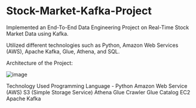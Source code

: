 # Stock-Market-Kafka-Project
Implemented an End-To-End Data Engineering Project on Real-Time Stock Market Data using Kafka.

Utilized different technologies such as Python, Amazon Web Services (AWS), Apache Kafka, Glue, Athena, and SQL.

Architecture of the Project:

![image](https://github.com/user-attachments/assets/67b08982-5e09-4179-80ae-35c64fff25ab)

Technology Used
Programming Language - Python
Amazon Web Service (AWS)
S3 (Simple Storage Service)
Athena
Glue Crawler
Glue Catalog
EC2
Apache Kafka


